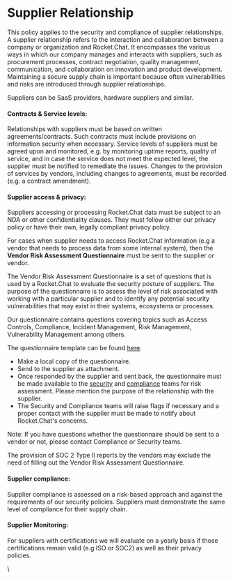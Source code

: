 # Supplier Relationship

This policy applies to the security and compliance of supplier relationships. A supplier relationship refers to the interaction and collaboration between a company or organization and Rocket.Chat. It encompasses the various ways in which our company manages and interacts with suppliers, such as procurement processes, contract negotiation, quality management, communication, and collaboration on innovation and product development. Maintaining a secure supply chain is important because often vulnerabilities and risks are introduced through supplier relationships.

Suppliers can be SaaS providers, hardware suppliers and similar.

#### Contracts & Service levels:

Relationships with suppliers must be based on written agreements/contracts. Such contracts must include provisions on information security when necessary. Service levels of suppliers must be agreed upon and monitored, e.g. by monitoring uptime reports, quality of service, and in case the service does not meet the expected level, the supplier must be notified to remediate the issues. Changes to the provision of services by vendors, including changes to agreements, must be recorded (e.g. a contract amendment).

#### Supplier access & privacy:

Suppliers accessing or processing Rocket.Chat data must be subject to an NDA or other confidentiality clauses. They must follow either our privacy policy or have their own, legally compliant privacy policy.

For cases when supplier needs to access Rocket.Chat information (e.g a vendor that needs to process data from some internal system), then the **Vendor Risk Assessment Questionnaire** must be sent to the supplier or vendor.

The Vendor Risk Assessment Questionnaire is a set of questions that is used by a Rocket.Chat to evaluate the security posture of suppliers. The purpose of the questionnaire is to assess the level of risk associated with working with a particular supplier and to identify any potential security vulnerabilities that may exist in their systems, ecosystems or processes.

Our questionnaire contains questions covering topics such as Access Controls, Compliance, Incident Management, Risk Management, Vulnerability Management among others.

The questionnaire template can be found [here](https://docs.google.com/spreadsheets/d/15fW9glMGYLwsrx\_RgLHaE1xJkimWc4hV).

* Make a local copy of the questionnaire.
* Send to the supplier as attachment.
* Once responded by the supplier and sent back, the questionnaire must be made available to the [security](mailto:security@rocket.chat) and [compliance](mailto:compliance@rocket.chat) teams for risk assessment. Please mention the purpose of the relationship with the supplier.
* The Security and Compliance teams will raise flags if necessary and a proper contact with the supplier must be made to notify about Rocket.Chat's concerns.

Note: If you have questions whether the questionnaire should be sent to a vendor or not, please contact Compliance or Security teams.

The provision of SOC 2 Type II reports by the vendors may exclude the need of filling out the Vendor Risk Assessment Questionnaire. &#x20;

#### Supplier compliance:

Supplier compliance is assessed on a risk-based approach and against the requirements of our security policies. Suppliers must demonstrate the same level of compliance for their supply chain.

#### Supplier Monitoring:

For suppliers with certifications we will evaluate on a yearly basis if those certifications remain valid (e.g ISO or SOC2) as well as their privacy policies.

\
